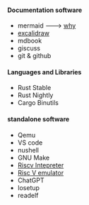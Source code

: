 #### Documentation software
- mermaid   ---> [why](https://mermaid.js.org/community/n00b-overview.html)
- [excalidraw](https://excalidraw.com/%E4%B9%88)
- mdbook
- giscuss
- git & github



#### Languages and Libraries
- Rust Stable
- Rust Nightly
- Cargo Binutils

#### standalone software
- Qemu
- VS code
- nushell
- GNU Make
- [Riscv Intepreter](https://www.cs.cornell.edu/courses/cs3410/2019sp/riscv/interpreter/#)
- [Risc V emulator](https://github.com/TheThirdOne/rars)
- ChatGPT
- losetup
- readelf

